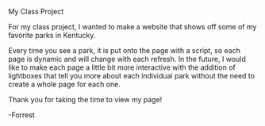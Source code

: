 My Class Project

For my class project, I wanted to make a website that shows off some of my favorite parks in Kentucky.

Every time you see a park, it is put onto the page with a script, so each page is dynamic and will change with each refresh.
In the future, I would like to make each page a little bit more interactive with the addition of lightboxes that tell you more about each individual park without the need to create a whole page for each one.

Thank you for taking the time to view my page!

-Forrest
